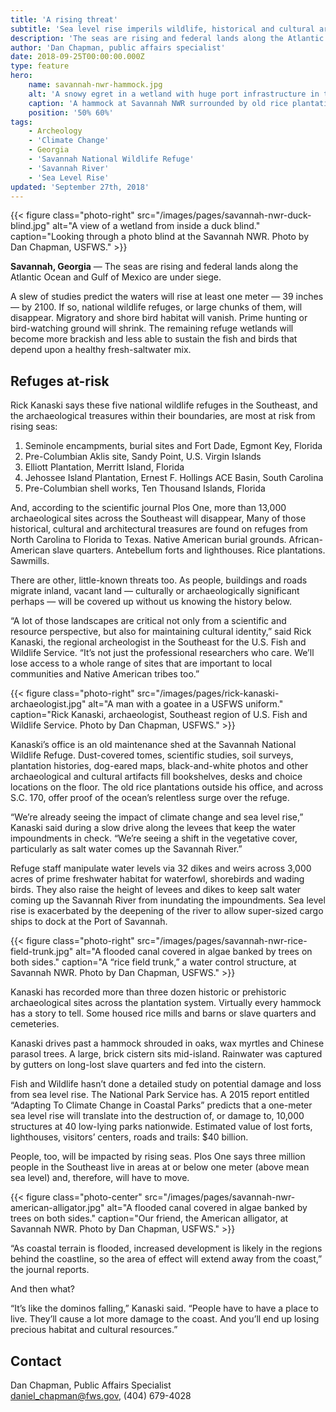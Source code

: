 ```yaml
---
title: 'A rising threat'
subtitle: 'Sea level rise imperils wildlife, historical and cultural artifacts throughout the Southeast'
description: 'The seas are rising and federal lands along the Atlantic Ocean and Gulf of Mexico are under siege.'
author: 'Dan Chapman, public affairs specialist'
date: 2018-09-25T00:00:00.000Z
type: feature
hero:
    name: savannah-nwr-hammock.jpg
    alt: 'A snowy egret in a wetland with huge port infrastructure in the background.'
    caption: 'A hammock at Savannah NWR surrounded by old rice plantations with Georgia Ports Authority cranes in the background. Photo by Dan Chapman, USFWS.'
    position: '50% 60%'
tags:
    - Archeology
    - 'Climate Change'
    - Georgia
    - 'Savannah National Wildlife Refuge'
    - 'Savannah River'
    - 'Sea Level Rise'
updated: 'September 27th, 2018'
---
```


{{< figure class="photo-right" src="/images/pages/savannah-nwr-duck-blind.jpg" alt="A view of a wetland from inside a duck blind." caption="Looking through a photo blind at the Savannah NWR. Photo by Dan Chapman, USFWS." >}}

**Savannah, Georgia** &mdash; The seas are rising and federal lands along the Atlantic Ocean and Gulf of Mexico are under siege.

A slew of studies predict the waters will rise at least one meter &mdash; 39 inches &mdash; by 2100. If so, national wildlife refuges, or large chunks of them, will disappear. Migratory and shore bird habitat will vanish. Prime hunting or bird-watching ground will shrink. The remaining refuge wetlands will become more brackish and less able to sustain the fish and birds that depend upon a healthy fresh-saltwater mix.

<div class="explainer">
  <h2>Refuges at-risk</h2>
  <p>Rick Kanaski says these five national wildlife refuges in the Southeast, and the archaeological treasures within their boundaries, are most at risk from rising seas:</p>
  <ol>
    <li>Seminole encampments, burial sites and Fort Dade, Egmont Key, Florida</li>
    <li>Pre-Columbian Aklis site, Sandy Point, U.S. Virgin Islands</li>
    <li>Elliott Plantation, Merritt Island, Florida</li>
    <li>Jehossee Island Plantation, Ernest F. Hollings ACE Basin, South Carolina</li>
    <li>Pre-Columbian shell works, Ten Thousand Islands, Florida</li>
  </ol>
</div>

And, according to the scientific journal Plos One, more than 13,000 archaeological sites across the Southeast will disappear, Many of those historical, cultural and architectural treasures are found on refuges from North Carolina to Florida to Texas. Native American burial grounds. African-American slave quarters. Antebellum forts and lighthouses. Rice plantations. Sawmills.

There are other, little-known threats too. As people, buildings and roads migrate inland, vacant land &mdash; culturally or archaeologically significant perhaps &mdash; will be covered up without us knowing the history below.

“A lot of those landscapes are critical not only from a scientific and resource perspective, but also for maintaining cultural identity,” said Rick Kanaski, the regional archeologist in the Southeast for the U.S. Fish and Wildlife Service. “It’s not just the professional researchers who care. We’ll lose access to a whole range of sites that are important to local communities and Native American tribes too.”

{{< figure class="photo-right" src="/images/pages/rick-kanaski-archaeologist.jpg" alt="A man with a goatee in a USFWS uniform." caption="Rick Kanaski, archaeologist, Southeast region of U.S. Fish and Wildlife Service. Photo by Dan Chapman, USFWS." >}}

Kanaski’s office is an old maintenance shed at the Savannah National Wildlife Refuge. Dust-covered tomes, scientific studies, soil surveys, plantation histories, dog-eared maps, black-and-white photos and other archaeological and cultural artifacts fill bookshelves, desks and choice locations on the floor. The old rice plantations outside his office, and across S.C. 170, offer proof of the ocean’s relentless surge over the refuge.

“We’re already seeing the impact of climate change and sea level rise,” Kanaski said during a slow drive along the levees that keep the water impoundments in check. “We’re seeing a shift in the vegetative cover, particularly as salt water comes up the Savannah River.”

Refuge staff manipulate water levels via 32 dikes and weirs across 3,000 acres of prime freshwater habitat for waterfowl, shorebirds and wading birds. They also raise the height of levees and dikes to keep salt water coming up the Savannah River from inundating the impoundments. Sea level rise is exacerbated by the deepening of the river to allow super-sized cargo ships to dock at the Port of Savannah.

{{< figure class="photo-right" src="/images/pages/savannah-nwr-rice-field-trunk.jpg" alt="A flooded canal covered in algae banked by trees on both sides." caption="A “rice field trunk,” a water control structure, at Savannah NWR.  Photo by Dan Chapman, USFWS." >}}

Kanaski has recorded more than three dozen historic or prehistoric archaeological sites across the plantation system. Virtually every hammock has a story to tell. Some housed rice mills and barns or slave quarters and cemeteries.

Kanaski drives past a hammock shrouded in oaks, wax myrtles and Chinese parasol trees. A large, brick cistern sits mid-island. Rainwater was captured by gutters on long-lost slave quarters and fed into the cistern.

Fish and Wildlife hasn’t done a detailed study on potential damage and loss from sea level rise. The National Park Service has. A 2015 report entitled “Adapting To Climate Change in Coastal Parks” predicts that a one-meter sea level rise will translate into the destruction of, or damage to, 10,000 structures at 40 low-lying parks nationwide. Estimated value of lost forts, lighthouses, visitors’ centers, roads and trails: $40 billion.

People, too, will be impacted by rising seas. Plos One says three million people in the Southeast live in areas at or below one meter (above mean sea level) and, therefore, will have to move.

{{< figure class="photo-center" src="/images/pages/savannah-nwr-american-alligator.jpg" alt="A flooded canal covered in algae banked by trees on both sides." caption="Our friend, the American alligator, at Savannah NWR.  Photo by Dan Chapman, USFWS." >}}

“As coastal terrain is flooded, increased development is likely in the regions behind the coastline, so the area of effect will extend away from the coast,” the journal reports.

And then what?

“It’s like the dominos falling,” Kanaski said. “People have to have a place to live. They’ll cause a lot more damage to the coast. And you’ll end up losing precious habitat and cultural resources.”

## Contact

Dan Chapman, Public Affairs Specialist  
[daniel_chapman@fws.gov](mailto:daniel_chapman@fws.gov), (404) 679-4028
